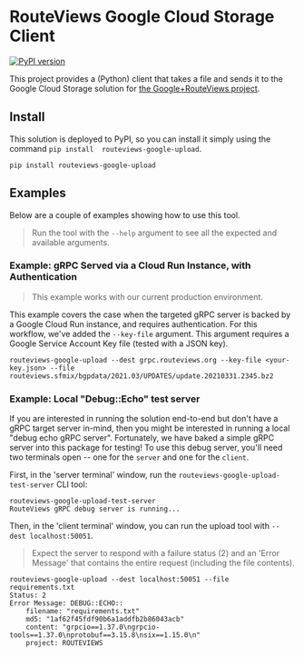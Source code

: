 # RouteViews Google Cloud Storage Client

[![PyPI version](https://badge.fury.io/py/routeviews-google-upload.svg)](https://badge.fury.io/py/routeviews-google-upload)

This project provides a (Python) client that takes a file and sends it to the Google Cloud Storage solution for [the Google+RouteViews project](https://github.com/routeviews/google-cloud-storage).

## Install

This solution is deployed to PyPI, so you can install it simply using the command `pip install 
routeviews-google-upload`.

    pip install routeviews-google-upload

## Examples

Below are a couple of examples showing how to use this tool.

> Run the tool with the `--help` argument to see all the expected and available arguments.

### Example: gRPC Served via a Cloud Run Instance, with Authentication

> This example works with our current production environment.  

This example covers the case when the targeted gRPC server is backed by a Google Cloud Run instance, and requires authentication.
For this workflow, we've added the `--key-file` argument.
This argument requires a Google Service Account Key file (tested with a JSON key).

    routeviews-google-upload --dest grpc.routeviews.org --key-file <your-key.json> --file routeviews.sfmix/bgpdata/2021.03/UPDATES/update.20210331.2345.bz2

### Example: Local "Debug::Echo" test server

If you are interested in running the solution end-to-end but don't have a gRPC target server in-mind, then you might 
be interested in running a local "debug echo gRPC server". 
Fortunately, we have baked a simple gRPC server into this package for testing!
To use this debug server, you'll need two terminals open -- one for the `server` and one for the `client`.

First, in the 'server terminal' window, run the `routeviews-google-upload-test-server` CLI tool:

    routeviews-google-upload-test-server
    RouteViews gRPC debug server is running...

Then, in the 'client terminal' window, you can run the upload tool with `--dest localhost:50051`.

> Expect the server to respond with a failure status (2) and an 'Error Message' that contains the entire request (including the file contents).

    routeviews-google-upload --dest localhost:50051 --file requirements.txt 
    Status: 2
    Error Message: DEBUG::ECHO::
        filename: "requirements.txt"
        md5: "1af62f45fdf90b6a1addfb2b86043acb"
        content: "grpcio==1.37.0\ngrpcio-tools==1.37.0\nprotobuf==3.15.8\nsix==1.15.0\n"
        project: ROUTEVIEWS

